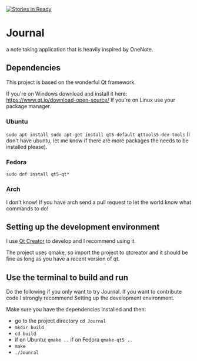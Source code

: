 [![Stories in Ready](https://badge.waffle.io/lordadamson/Journal.png?label=ready&title=Ready)](https://waffle.io/lordadamson/Journal)
# Journal
a note taking application that is heavily inspired by OneNote.

## Dependencies
This project is based on the wonderful Qt framework.

If you're on Windows download and install it here: https://www.qt.io/download-open-source/
If you're on Linux use your package manager.
### Ubuntu
`sudo apt install sudo apt-get install qt5-default qttools5-dev-tools` (I don't have ubuntu, let me know if there are more packages the needs to be installed please).
### Fedora
`sudo dnf install qt5-qt*`
### Arch
I don't know! If you have arch send a pull request to let the world know what commands to do!

## Setting up the development environment
I use [Qt Creator](https://www.qt.io/ide/) to develop and I recommend using it.

The project uses qmake, so import the project to qtcreator and it should be fine as long as you have a recent version of qt.

## Use the terminal to build and run
Do the following if you only want to try Journal. If you want to contribute code I strongly recommend Setting up the development environment.

Make sure you have the dependencies installed and then:
* go to the project directory `cd Journal`
* `mkdir build`
* `cd build`
*  if on Ubuntu: `qmake ..` if on Fedora `qmake-qt5 ..`
*  `make`
*  `./Jounral`
